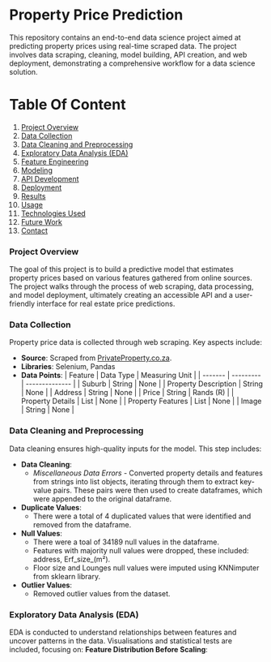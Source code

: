 # Property Price Prediction

This repository contains an end-to-end data science project aimed at predicting property prices using real-time scraped data. The project involves data scraping, cleaning, model building, API creation, and web deployment, demonstrating a comprehensive workflow for a data science solution.

# Table Of Content

1. [Project Overview](#project-overview)
2. [Data Collection](#data-collection)
3. [Data Cleaning and Preprocessing]()
4. [Exploratory Data Analysis (EDA)]()
5. [Feature Engineering]()
6. [Modeling]()
7. [API Development]()
8. [Deployment]()
9. [Results]()
10. [Usage]()
11. [Technologies Used]()
12. [Future Work]()
13. [Contact]()

### Project Overview

The goal of this project is to build a predictive model that estimates property prices based on various features gathered from online sources. The project walks through the process of web scraping, data processing, and model deployment, ultimately creating an accessible API and a user-friendly interface for real estate price predictions.

### Data Collection

Property price data is collected through web scraping. Key aspects include:
* **Source**: Scraped from [PrivateProperty.co.za](https://www.privateproperty.co.za/).
* **Libraries**: Selenium, Pandas
* **Data Points**:
  | Feature | Data Type | Measuring Unit |
  | ------- | --------- | -------------- |
  | Suburb | String | None |
  | Property Description | String | None |
  | Address | String | None |
  | Price | String | Rands (R) |
  | Property Details | List | None |
  | Property Features | List | None |
  | Image | String | None |

### Data Cleaning and Preprocessing

Data cleaning ensures high-quality inputs for the model. This step includes:
* **Data Cleaning**:
  * *Miscellaneous Data Errors* - Converted property details and features from strings into list objects, iterating through them to extract key-value pairs. These pairs were then used to create dataframes, which were appended to the original dataframe.
* **Duplicate Values**:
  * There were a total of 4 duplicated values that were identified and removed from the dataframe.
* **Null Values**:
  *   There were a toal of 34189 null values in the dataframe.
  *   Features with majority null values were dropped, these included: address, Erf_size_(m²).
  *   Floor size and Lounges null values were imputed using KNNimputer from sklearn library.
* **Outlier Values**:
  *  Removed outlier values from the dataset.

### Exploratory Data Analysis (EDA)

EDA is conducted to understand relationships between features and uncover patterns in the data. Visualisations and statistical tests are included, focusing on:
**Feature Distribution Before Scaling**:

